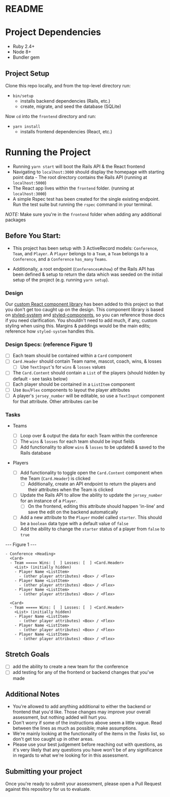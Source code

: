 # README

# Project Dependencies

- Ruby 2.4+
- Node 8+
- Bundler gem

## Project Setup

Clone this repo locally, and from the top-level directory run:

- `bin/setup`
  - installs backend dependencies (Rails, etc.)
  - create, migrate, and seed the database (SQLite)

Now `cd` into the `frontend` directory and run:

- `yarn install`
  - installs frontend dependencies (React, etc.)

# Running the Project

- Running `yarn start` will boot the Rails API & the React frontend
- Navigating to `localhost:3000` should display the homepage with starting point
  data - The root directory contains the Rails API (running at `localhost:5000`)
- The React app lives within the `frontend` folder. (running at `localhost:3000`)
- A simple Rspec test has been created for the single existing endpoint. Run the
  test suite but running the `rspec` command in your terminal.

_NOTE:_ Make sure you're in the `frontend` folder when adding any additional packages

## Before You Start:

- This project has been setup with 3 ActiveRecord models: `Conference`, `Team`,
  and `Player`. A `Player` belongs to a `Team`, a `Team` belongs to a `Conference`,
  and a `Conference` `has_many` `Teams`.

- Additionally, a root endpoint (`Conferences#show`) of the Rails API has been
  defined & setup to return the data which was seeded on the initial setup
  of the project (e.g. running `yarn setup`).

### Design

Our [custom React component library](https://design.business.untappd.com/) has
been added to this project so that you don't get too caught up on the design.
This component library is based on [styled-system](https://styled-system.com/getting-started)
and [styled-components](https://www.styled-components.com/docs/), so you can
reference those docs if you need clarification. You shouldn't need to add much,
if any, custom styling when using this. Margins & paddings would be the main
edits; reference how `styled-system` handles this.

### Design Specs: (reference Figure 1)

- [ ] Each team should be contained within a `Card` component
- [ ] `Card.Header` should contain Team name, mascot, coach, wins, & losses
  - [ ] Use `TextInput`'s for `wins` & `losses` values
- [ ] The `Card.Content` should contain a `List` of the players (should hidden
      by default - see tasks below)
- [ ] Each player should be contained in a `ListItem` component
- [ ] Use `Box`/`Flex` components to layout the player attributes
- [ ] A player's `jersey_number` will be editable, so use a `TextInput`
      component for that attribute. Other attributes can be

### Tasks

- Teams

  - [ ] Loop over & output the data for each Team within the conference
  - [ ] The `wins` & `losses` for each team should be input fields
  - [ ] Add functionality to allow `wins` & `losses` to be updated & saved to
        the Rails database

- Players
  - [ ] Add functionality to toggle open the `Card.Content` component when the
        Team (`Card.Header`) is clicked
    - [ ] Additionally, create an API endpoint to return the players and their
          attributes when the Team is clicked
  - [ ] Update the Rails API to allow the ability to update the `jersey_number`
        for an instance of a `Player`.
    - [ ] On the frontend, editing this attribute should happen 'in-line' and
          save the edit on the backend automatically
  - [ ] Add a new attribute to the `Player` model called `starter`. This should
        be a `boolean` data type with a default value of `false`
  - [ ] Add the ability to change the `starter` status of a player from
        `false` to `true`

--- Figure 1 ---

```
- Conference <Heading>
  <Card>
  - Team ===== Wins: [  ] Losses: [  ] <Card.Header>
    <List> (initially hidden)
    - Player Name <ListItem>
      - (other player attributes) <Box> / <Flex>
    - Player Name <ListItem>
      - (other player attributes) <Box> / <Flex>
    - Player Name <ListItem>
      - (other player attributes) <Box> / <Flex>

  <Card>
  - Team ===== Wins: [  ] Losses: [  ] <Card.Header>
    <List> (initially hidden)
    - Player Name <ListItem>
      - (other player attributes) <Box> / <Flex>
    - Player Name <ListItem>
      - (other player attributes) <Box> / <Flex>
    - Player Name <ListItem>
      - (other player attributes) <Box> / <Flex>
```

## Stretch Goals

- [ ] add the ability to create a new team for the conference
- [ ] add testing for any of the frontend or backend changes that you've made

## Additional Notes

- You're allowed to add anything additional to either the backend or frontend
  that you'd like. Those changes may improve your overall assessment, but nothing
  added will hurt you.
- Don't worry if some of the instructions above seem a little vague. Read between
  the lines as much as possible; make assumptions.
- We're mainly looking at the functionality of the items in the _Tasks_
  list, so don't get too caught up in other areas.
- Please use your best judgement before reaching out with questions, as it's
  very likely that any questions you have won't be of any significance in regards
  to what we're looking for in this assessment.

## Submitting your project

Once you're ready to submit your assessment, please open a Pull Request against
this repository for us to evaluate.
